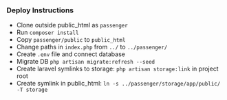### Deploy Instructions

- Clone outside public_html as `passenger`
- Run `composer install`
- Copy `passenger/public` to `public_html`
- Change paths in `index.php` from `../` to `../passenger/`
- Create `.env` file and connect database
- Migrate DB `php artisan migrate:refresh --seed`
- Create laravel symlinks to storage: `php artisan storage:link` in project root
- Create symlink in public_html: `ln -s ../passenger/storage/app/public/ -T storage`
